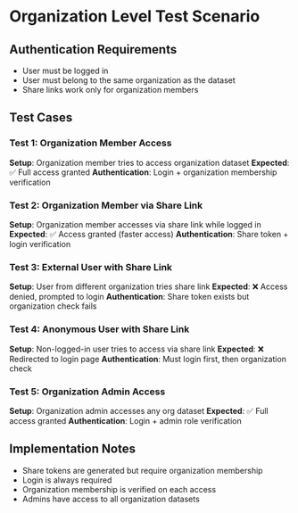 # Organization Level Test Scenario

## Authentication Requirements
- User must be logged in
- User must belong to the same organization as the dataset
- Share links work only for organization members

## Test Cases

### Test 1: Organization Member Access
**Setup**: Organization member tries to access organization dataset
**Expected**: ✅ Full access granted
**Authentication**: Login + organization membership verification

### Test 2: Organization Member via Share Link
**Setup**: Organization member accesses via share link while logged in
**Expected**: ✅ Access granted (faster access)
**Authentication**: Share token + login verification

### Test 3: External User with Share Link
**Setup**: User from different organization tries share link
**Expected**: ❌ Access denied, prompted to login
**Authentication**: Share token exists but organization check fails

### Test 4: Anonymous User with Share Link
**Setup**: Non-logged-in user tries to access via share link
**Expected**: ❌ Redirected to login page
**Authentication**: Must login first, then organization check

### Test 5: Organization Admin Access
**Setup**: Organization admin accesses any org dataset
**Expected**: ✅ Full access granted
**Authentication**: Login + admin role verification

## Implementation Notes
- Share tokens are generated but require organization membership
- Login is always required
- Organization membership is verified on each access
- Admins have access to all organization datasets